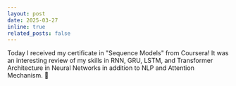 ```yaml
---
layout: post
date: 2025-03-27
inline: true
related_posts: false
---
```


Today I received my certificate in "Sequence Models" from Coursera! It was an interesting review of my skills in RNN, GRU, LSTM, and Transformer Architecture in Neural Networks in addition to NLP and Attention Mechanism. 🎉
